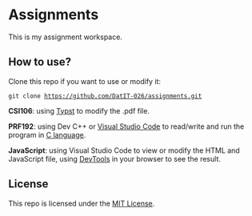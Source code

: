# Assignments
This is my assignment workspace.

## How to use?
Clone this repo if you want to use or modify it:

<code>git clone https://github.com/DatIT-026/assignments.git</code>

**CSI106**: using [Typst](https://typst.app/) to modify the .pdf file.

**PRF192**: using Dev C++ or [Visual Studio Code](https://code.visualstudio.com/) to read/write and run the program in [C language](https://en.wikipedia.org/wiki/C_(programming_language)).

**JavaScript**: using Visual Studio Code to view or modify the HTML and JavaScript file, using [DevTools](https://en.wikipedia.org/wiki/Web_development_tools) in your browser to see the result.

## License
This repo is licensed under the [MIT License](LICENSE).